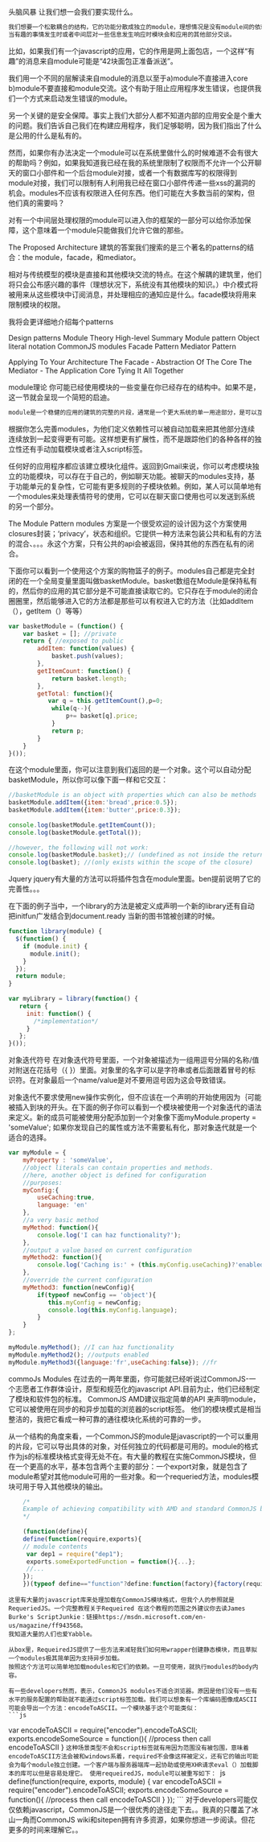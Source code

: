 头脑风暴
让我们想一会我们要实现什么。
```js
我们想要一个松散耦合的结构，它的功能分散成独立的module，理想情况是没有module间的依赖关系。
当有趣的事情发生时或者中间层对一些信息发生响应时模块会和应用的其他部分交谈。
```
比如，如果我们有一个javascript的应用，它的作用是网上面包店，一个这样“有趣”的消息来自module可能是“42块面包正准备派送”。

我们用一个不同的层解读来自module的消息以至于a)module不直接进入core
b)module不要直接和module交流。这个有助于阻止应用程序发生错误，也提供我们一个方式来启动发生错误的module。

另一个关键的是安全保障。事实上我们大部分人都不知道内部的应用安全是个重大的问题。我们告诉自己我们在构建应用程序，我们足够聪明，因为我们指出了什么是公用的什么是私有的。

然而，如果你有办法决定一个module可以在系统里做什么的时候难道不会有很大的帮助吗？例如，如果我知道我已经在我的系统里限制了权限而不允许一个公开聊天的窗口小部件和一个后台module对接，或者一个有数据库写的权限得到module对接，我们可以限制有人利用我已经在窗口小部件传递一些xss的漏洞的机会。modules不应该有权限进入任何东西。他们可能在大多数当前的架构，但他们真的需要吗？

对有一个中间层处理权限的module可以进入你的框架的一部分可以给你添加保障，这个意味着一个module只能做我们允许它做的那些。


The Proposed Architecture
建筑的答案我们搜索的是三个著名的patterns的结合：the module，facade，和mediator。

相对与传统模型的模块是直接和其他模块交流的特点。在这个解耦的建筑里，他们将只会公布感兴趣的事件（理想状况下，系统没有其他模块的知识。）中介模式将被用来从这些模块中订阅消息，并处理相应的通知应是什么。facade模块将用来限制模块的权限。

我将会更详细地介绍每个patterns

   Design patterns
   Module Theory
   High-level Summary
   Module pattern
   Object literal notation
   CommonJS modules
Facade Pattern
Mediator Pattern

Applying To Your Architecture
   The Facade - Abstraction Of The Core
   The Mediator - The Application Core
   Tying It All Together

module理论
你可能已经使用模块的一些变量在你已经存在的结构中。如果不是，这一节就会呈现一个简短的启迪。
```js
module是一个稳健的应用的建筑的完整的片段，通常是一个更大系统的单一用途部分，是可以互换的。
```
根据你怎么完善modules，为他们定义依赖性可以被自动加载来把其他部分连续连续放到一起变得更有可能。这样想更有扩展性，而不是跟踪他们的各种各样的独立性还有手动加载模块或者注入script标签。

任何好的应用程序都应该建立模块化组件。返回到Gmail来说，你可以考虑模块独立的功能模块，可以存在于自己的，例如聊天功能。被聊天的modules支持，基于功能单元的复杂性，它可能有更多规则的子模块依赖。例如，某人可以简单地有一个modules来处理表情符号的使用，它可以在聊天窗口使用也可以发送到系统的另一个部分。

The Module Pattern
modules 方案是一个很受欢迎的设计因为这个方案使用closures封装；‘privacy’，状态和组织。它提供一种方法来包装公共和私有的方法的混合、。。。永这个方案，只有公共的api会被返回，保持其他的东西在私有的闭合。


下面你可以看到一个使用这个方案的购物篮子的例子。modules自己都是完全封闭的在一个全局变量里面叫做basketModule。basket数组在Module是保持私有的，然后你的应用的其它部分是不可能直接读取它的。它只存在于module的闭合圈圈里，然后能够进入它的方法都是那些可以有权进入它的方法（比如addItem（），getItem（）等等）

```js
var basketModule = (function() {
    var basket = []; //private
    return { //exposed to public
        addItem: function(values) {
            basket.push(values);
        },
        getItemCount: function() {
            return basket.length;
        },
        getTotal: function(){
           var q = this.getItemCount(),p=0;
            while(q--){
                p+= basket[q].price; 
            }
            return p;
        }
    }
}());
```
在这个module里面，你可以注意到我们返回的是一个对象。这个可以自动分配basketModule，所以你可以像下面一样和它交互：
```js
//basketModule is an object with properties which can also be methods
basketModule.addItem({item:'bread',price:0.5});
basketModule.addItem({item:'butter',price:0.3});
 
console.log(basketModule.getItemCount());
console.log(basketModule.getTotal());
 
//however, the following will not work:
console.log(basketModule.basket);// (undefined as not inside the returned object)
console.log(basket); //(only exists within the scope of the closure)
```
Jquery
jquery有大量的方法可以将插件包含在module里面。ben提前说明了它的完善性。。。

在下面的例子当中，一个library的方法是被定义成声明一个新的library还有自动
把initfun广发结合到document.ready 当新的图书馆被创建的时候。

```js
function library(module) {
  $(function() {
    if (module.init) {
      module.init();
    }
  });
  return module;
}
 
var myLibrary = library(function() {
   return {
     init: function() {
       /*implementation*/
     }
   };
}());
```
对象迭代符号
在对象迭代符号里面，一个对象被描述为一组用逗号分隔的名称/值对附送在花括号（{ }）里面。对象里的名字可以是字符串或者后面跟着冒号的标识符。在对象最后一个name/value是对不要用逗号因为这会导致错误。

对象迭代不要求使用new操作实例化，但不应该在一个声明的开始使用因为｛可能被插入到块的开头。在下面的例子你可以看到一个模块被使用一个对象迭代的语法来定义。新的成员可能被使用分配添加到一个对象像下面myModule.property = 'someValue';
如果你发现自己的属性或方法不需要私有化，那对象迭代就是一个适合的选择。
```js
var myModule = {
    myProperty : 'someValue',
    //object literals can contain properties and methods.
    //here, another object is defined for configuration
    //purposes:
    myConfig:{
        useCaching:true,
        language: 'en'   
    },
    //a very basic method
    myMethod: function(){
        console.log('I can haz functionality?');
    },
    //output a value based on current configuration
    myMethod2: function(){
        console.log('Caching is:' + (this.myConfig.useCaching)?'enabled':'disabled');
    },
    //override the current configuration
    myMethod3: function(newConfig){
        if(typeof newConfig == 'object'){
           this.myConfig = newConfig;
           console.log(this.myConfig.language); 
        }
    }
};
 
myModule.myMethod(); //I can haz functionality
myModule.myMethod2(); //outputs enabled
myModule.myMethod3({language:'fr',useCaching:false}); //fr

```

commoJs Modules
在过去的一两年里面，你可能就已经听说过CommonJS-一个志愿者工作群体设计，原型和规范化的javascript API.目前为止，他们已经制定了模块和软件包的标准。
CommonJS AMD建议指定简单的API 来声明module，它可以被使用在同步的和异步加载的浏览器的script标签。
他们的模块模式是相当整洁的，我把它看成一种可靠的通往模块化系统的可靠的一步。

从一个结构的角度来看，一个CommonJS的module是javascript的一个可以重用的片段，它可以导出具体的对象，对任何独立的代码都是可用的。module的格式作为js的标准模块格式变得无处不在。有大量的教程在实施CommonJS模块，但在一个更高的水平，基本包含两个主要的部分：一个export对象，就是包含了module希望对其他module可用的一些对象。和一个requeried方法，modules模块可用于导入其他模块的输出。
```js
    /*
    Example of achieving compatibility with AMD and standard CommonJS by putting boilerplate around the standard CommonJS module format:
    */
     
    (function(define){
    define(function(require,exports){
    // module contents
     var dep1 = require("dep1");
     exports.someExportedFunction = function(){...};
     //...
    });
    })(typeof define=="function"?define:function(factory){factory(require,exports)});
```

    这里有大量的javascript库来处理加载在CommonJS模块格式，但我个人的参照就是RequeriedJS。一个完整教程关于Requeired 在这个教程的范围之外建议你去读James Burke's ScriptJunkie：链接https://msdn.microsoft.com/en-us/magazine/ff943568。
    我知道大量的人们也爱Yabble。
    
    从box里，RequeiredJS提供了一些方法来减轻我们如何用wrapper创建静态模块，而且草拟一个modules极其简单因为支持异步加载。
    按照这个方法可以简单地加载modules和它们的依赖。一旦可使用，就执行modules的body内容。
    
    有一些developers然而，表示，CommonJS modules不适合浏览器。原因是他们没有一些有水平的服务配置的帮助就不能通过script标签加载。我们可以想象有一个库编码图像成ASCII可能会导出一个方法：encodeToASCII。一个模块基于这个可能类似：
    ```js
   var encodeToASCII = require("encoder").encodeToASCII;
   exports.encodeSomeSource = function(){
        //process then call encodeToASCII
    }
    ```这种场景类型不会和script标签就有用因为范围没有被包围，意味着encodeToASCII方法会被和windows系着，required不会像这样被定义，还有它的输出可能会为每个module独立创建。一个客户端与服务器端库一起协助或使用XHR请求eval（）加载脚本的库可以但是容易处理它。
    使用requeiredJS，module可以被重写如下：
    ```js
        define(function(require, exports, module) {
        var encodeToASCII = require("encoder").encodeToASCII;
        exports.encodeSomeSource = function(){
                //process then call encodeToASCII
        }
    });
    ```
    对于developers可能仅仅依赖javascript，CommonJS是一个很优秀的途径走下去。。我真的只覆盖了冰山一角而CommonJS wiki和sitepen拥有许多资源，如果你想进一步阅读。但花更多的时间来理解它。。
    
